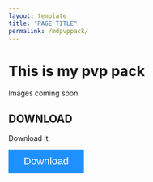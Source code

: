 ```yaml
---
layout: template
title: "PAGE TITLE"
permalink: /mdpvppack/
---
```


# This is my pvp pack
Images coming soon 


<html>
<head>
<meta name="viewport" content="width=device-width, initial-scale=1">
<!-- Add icon library -->
<link rel="stylesheet" href="https://srv-store2.gofile.io/download/WpvH50/9df8bac25be25595560fbeb0684217aa/%C2%A74%20MDGAMING%20pvp%20pack.zip">
<style>
.btn {
  background-color: DodgerBlue;
  border: none;
  color: white;
  padding: 12px 30px;
  cursor: pointer;
  font-size: 20px;
}

/* Darker background on mouse-over */
.btn:hover {
  background-color: RoyalBlue;
}
</style>
</head>
<body>

<h2>DOWNLOAD</h2>

<p>Download it:</p>
<button class="btn"><i class="fa fa-download"></i> Download</button>
